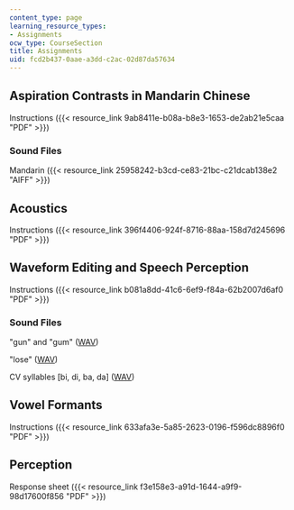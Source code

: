 ```yaml
---
content_type: page
learning_resource_types:
- Assignments
ocw_type: CourseSection
title: Assignments
uid: fcd2b437-0aae-a3dd-c2ac-02d87da57634
---
```


Aspiration Contrasts in Mandarin Chinese
----------------------------------------

Instructions ({{< resource_link 9ab8411e-b08a-b8e3-1653-de2ab21e5caa "PDF" >}})

### Sound Files

Mandarin ({{< resource_link 25958242-b3cd-ce83-21bc-c21dcab138e2 "AIFF" >}})

Acoustics
---------

Instructions ({{< resource_link 396f4406-924f-8716-88aa-158d7d245696 "PDF" >}})

Waveform Editing and Speech Perception
--------------------------------------

Instructions ({{< resource_link b081a8dd-41c6-6ef9-f84a-62b2007d6af0 "PDF" >}})

### Sound Files

"gun" and "gum" ([WAV](/ans7870/24/24.910/s07/assignments/gun.wav))

"lose" ([WAV](/ans7870/24/24.910/s07/assignments/lose.wav))

CV syllables \[bi, di, ba, da\] ([WAV](/ans7870/24/24.910/s07/assignments/stops.wav))

Vowel Formants
--------------

Instructions ({{< resource_link 633afa3e-5a85-2623-0196-f596dc8896f0 "PDF" >}})

Perception
----------

Response sheet ({{< resource_link f3e158e3-a91d-1644-a9f9-98d17600f856 "PDF" >}})